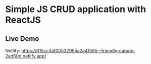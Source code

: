 # Simple JS CRUD application with ReactJS

## Live Demo
Netlify: https://615cc3af00532955a2a41595--friendly-carson-2ad60d.netlify.app/
